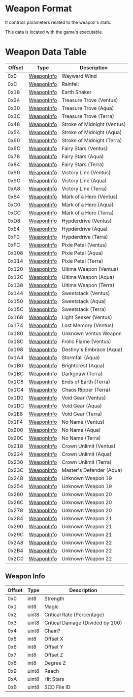 # Weapon Format

It controls parameters related to the weapon's stats.

This data is located with the game's executable.

# Weapon Data Table

| Offset | Type  | Description
|--------|-------|------------
| 0x0     | [WeaponInfo](#Weapon-Info) | Wayward Wind
| 0xC     | [WeaponInfo](#Weapon-Info) | Rainfell
| 0x18    | [WeaponInfo](#Weapon-Info) | Earth Shaker
| 0x24    | [WeaponInfo](#Weapon-Info) | Treasure Trove (Ventus)
| 0x30    | [WeaponInfo](#Weapon-Info) | Treasure Trove (Aqua)
| 0x3C    | [WeaponInfo](#Weapon-Info) | Treasure Trove (Terra)
| 0x48    | [WeaponInfo](#Weapon-Info) | Stroke of Midnight (Ventus)
| 0x54    | [WeaponInfo](#Weapon-Info) | Stroke of Midnight (Aqua)
| 0x60    | [WeaponInfo](#Weapon-Info) | Stroke of Midnight (Terra)
| 0x6C    | [WeaponInfo](#Weapon-Info) | Fairy Stars (Ventus)
| 0x78    | [WeaponInfo](#Weapon-Info) | Fairy Stars (Aqua)
| 0x84    | [WeaponInfo](#Weapon-Info) | Fairy Stars (Terra)
| 0x90    | [WeaponInfo](#Weapon-Info) | Victory Line (Ventus)
| 0x9C    | [WeaponInfo](#Weapon-Info) | Victory Line (Aqua)
| 0xA8    | [WeaponInfo](#Weapon-Info) | Victory Line (Terra)
| 0xB4    | [WeaponInfo](#Weapon-Info) | Mark of a Hero (Ventus)
| 0xC0    | [WeaponInfo](#Weapon-Info) | Mark of a Hero (Aqua)
| 0xCC    | [WeaponInfo](#Weapon-Info) | Mark of a Hero (Terra)
| 0xD8    | [WeaponInfo](#Weapon-Info) | Hypderdrive (Ventus)
| 0xE4    | [WeaponInfo](#Weapon-Info) | Hypderdrive (Aqua)
| 0xF0    | [WeaponInfo](#Weapon-Info) | Hypderdrive (Terra)
| 0xFC    | [WeaponInfo](#Weapon-Info) | Pixie Petal (Ventus)
| 0x108   | [WeaponInfo](#Weapon-Info) | Pixie Petal (Aqua)
| 0x114   | [WeaponInfo](#Weapon-Info) | Pixie Petal (Terra)
| 0x120   | [WeaponInfo](#Weapon-Info) | Ultima Weapon (Ventus)
| 0x12C   | [WeaponInfo](#Weapon-Info) | Ultima Weapon (Aqua)
| 0x138   | [WeaponInfo](#Weapon-Info) | Ultima Weapon (Terra)
| 0x144   | [WeaponInfo](#Weapon-Info) | Sweetstack (Ventus)
| 0x150   | [WeaponInfo](#Weapon-Info) | Sweetstack (Aqua)
| 0x15C   | [WeaponInfo](#Weapon-Info) | Sweetstack (Terra)
| 0x168   | [WeaponInfo](#Weapon-Info) | Light Seeker (Ventus)
| 0x174   | [WeaponInfo](#Weapon-Info) | Lost Memory (Ventus)
| 0x180   | [WeaponInfo](#Weapon-Info) | Unknown Ventus Weapon
| 0x18C   | [WeaponInfo](#Weapon-Info) | Frolic Flame (Ventus)
| 0x198   | [WeaponInfo](#Weapon-Info) | Destiny's Embrace (Aqua)
| 0x1A4   | [WeaponInfo](#Weapon-Info) | Stormfall (Aqua)
| 0x1B0   | [WeaponInfo](#Weapon-Info) | Brightcrest (Aqua)
| 0x1BC   | [WeaponInfo](#Weapon-Info) | Darkgnaw (Terra)
| 0x1C8   | [WeaponInfo](#Weapon-Info) | Ends of Earth (Terra)
| 0x1C4   | [WeaponInfo](#Weapon-Info) | Chaos Ripper (Terra)
| 0x1D0   | [WeaponInfo](#Weapon-Info) | Void Gear (Ventus)
| 0x1DC   | [WeaponInfo](#Weapon-Info) | Void Gear (Aqua)
| 0x1E8   | [WeaponInfo](#Weapon-Info) | Void Gear (Terra)
| 0x1F4   | [WeaponInfo](#Weapon-Info) | No Name (Ventus)
| 0x200   | [WeaponInfo](#Weapon-Info) | No Name (Aqua)
| 0x20C   | [WeaponInfo](#Weapon-Info) | No Name (Terra)
| 0x218   | [WeaponInfo](#Weapon-Info) | Crown Unlimit (Ventus)
| 0x224   | [WeaponInfo](#Weapon-Info) | Crown Unlimit (Aqua)
| 0x230   | [WeaponInfo](#Weapon-Info) | Crown Unlimit (Terra)
| 0x23C   | [WeaponInfo](#Weapon-Info) | Master's Defender (Aqua)
| 0x248   | [WeaponInfo](#Weapon-Info) | Unknown Weapon 19
| 0x254   | [WeaponInfo](#Weapon-Info) | Unknown Weapon 19
| 0x260   | [WeaponInfo](#Weapon-Info) | Unknown Weapon 20
| 0x26C   | [WeaponInfo](#Weapon-Info) | Unknown Weapon 20
| 0x278   | [WeaponInfo](#Weapon-Info) | Unknown Weapon 20
| 0x284   | [WeaponInfo](#Weapon-Info) | Unknown Weapon 21
| 0x290   | [WeaponInfo](#Weapon-Info) | Unknown Weapon 21
| 0x29C   | [WeaponInfo](#Weapon-Info) | Unknown Weapon 21
| 0x2A8   | [WeaponInfo](#Weapon-Info) | Unknown Weapon 22
| 0x2B4   | [WeaponInfo](#Weapon-Info) | Unknown Weapon 22
| 0x2C0   | [WeaponInfo](#Weapon-Info) | Unknown Weapon 22

## Weapon Info

| Offset | Type  | Description
|--------|-------|------------
| 0x0     | int8  | Strength
| 0x1     | int8  | Magic
| 0x2     | uint8 | Critical Rate (Percentage)
| 0x3     | uint8 | Critical Damage (Divided by 100)
| 0x4     | uint8 | Chain?
| 0x5     | int8  | Offset X
| 0x6     | int8  | Offset Y
| 0x7     | int8  | Offset Z
| 0x8     | int8  | Degree Z
| 0x9     | uint8 | Reach
| 0xA     | uint8 | Hit Stars
| 0xB     | uint8 | SCD File ID